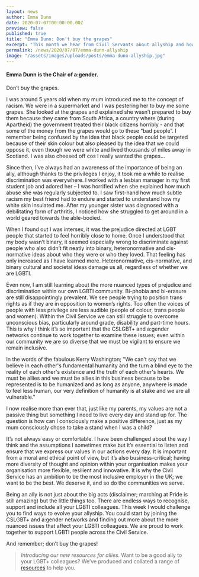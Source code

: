 ```yaml
---
layout: news
author: Emma Dunn
date: 2020-07-07T00:00:00.00Z
preview: false
published: true
title: "Emma Dunn: Don't buy the grapes"
excerpt: "This month we hear from Civil Servants about allyship and how to be a good ally."
permalink: /news/2020/07/07/emma-dunn-allyship
image: "/assets/images/uploads/posts/emma-dunn-allyship.jpg"
---
```


#### Emma Dunn is the Chair of a:gender. 

Don’t buy the grapes.

I was around 5 years old when my mum introduced me to the concept of racism. We were in a supermarket and I was pestering her to buy me some grapes. She looked at the grapes and explained she wasn’t prepared to buy them because they came from South Africa, a country where (during Apartheid) the government treated their black citizens horribly - and that some of the money from the grapes would go to these “bad people”. I remember being confused by the idea that black people could be targeted because of their skin colour but also pleased by the idea that we could oppose it, even though we were white and lived thousands of miles away in Scotland. I was also cheesed off cos I really wanted the grapes…

Since then, I’ve always had an awareness of the importance of being an ally, although thanks to the privileges I enjoy, it took me a while to realise discrimination was everywhere. I worked with a lesbian manager in my first student job and adored her – I was horrified when she explained how much abuse she was regularly subjected to. I saw first-hand how much subtle racism my best friend had to endure and started to understand how my white skin insulated me. After my younger sister was diagnosed with a debilitating form of arthritis, I noticed how she struggled to get around in a world geared towards the able-bodied.

When I found out I was intersex, it was the prejudice directed at LGBT people that started to feel horribly close to home. Once I understood that my body wasn’t binary, it seemed especially wrong to discriminate against people who also didn’t fit neatly into binary, heteronormative and cis-normative ideas about who they were or who they loved. That feeling has only increased as I have learned more. Heteronormative, cis-normative, and binary cultural and societal ideas damage us all, regardless of whether we are LGBTI.

Even now, I am still learning about the more nuanced types of prejudice and discrimination within our own LGBTI community. Bi-phobia and bi-erasure are still disappointingly prevalent. We see people trying to position trans rights as if they are in opposition to women’s rights. Too often the voices of people with less privilege are less audible (people of colour, trans people and women). Within the Civil Service we can still struggle to overcome unconscious bias, particularly around grade, disability and part-time hours. This is why I think it’s so important that the CSLGBT+ and a:gender networks continue to work together to examine these issues; even within our community we are so diverse that we must be vigilant to ensure we remain inclusive.

In the words of the fabulous Kerry Washington; "We can't say that we believe in each other's fundamental humanity and the turn a blind eye to the reality of each other's existence and the truth of each other's hearts. We must be allies and we must be allies in this business because to be represented is to be humanized and as long as anyone, anywhere is made to feel less human, our very definition of humanity is at stake and we are all vulnerable."

I now realise more than ever that, just like my parents, my values are not a passive thing but something I need to live every day and stand up for. The question is how can I consciously make a positive difference, just as my mum consciously chose to take a stand when I was a child?

It’s not always easy or comfortable. I have been challenged about the way I think and the assumptions I sometimes make but it’s essential to listen and ensure that we express our values in our actions every day. It is important from a moral and ethical point of view, but it’s also business-critical; having more diversity of thought and opinion within your organisation makes your organisation more flexible, resilient and innovative. It is why the Civil Service has an ambition to be the most inclusive employer in the UK; we want to be the best. We deserve it, and so do the communities we serve.

Being an ally is not just about the big acts (disclaimer; marching at Pride is still amazing) but the little things too. There are endless ways to recognise, support and include all your LGBTI colleagues. This week I would challenge you to find ways to evolve your allyship. You could start by joining the CSLGBT+ and a:gender networks and finding out more about the more nuanced issues that affect your LGBTI colleagues. We are proud to work together to support LGBTI people across the Civil Service.

And remember; don’t buy the grapes!

> *Introducing our new resources for allies.* Want to be a good ally to your LGBT+ colleagues? We’ve produced and collated a range of [resources](/publication/allies-resources) to help you.

